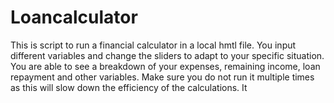 # Loancalculator
This is script to run a financial calculator in a local hmtl file. 
You input different variables and change the sliders to adapt to your specific situation.
You are able to see a breakdown of your expenses, remaining income, loan repayment and other variables.
Make sure you do not run it multiple times as this will slow down the efficiency of the calculations. It
